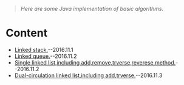 > *Here are some Java implementation of basic algorithms.*

# Content
* [Linked stack.](https://github.com/keven-yu/Algorithms/tree/master/src/stack)--2016.11.1
* [Linked queue.](https://github.com/yu-linfeng/Algorithms/tree/master/src/queue)--2016.11.2
* [Single linked list,including add,remove,trverse,reverese method.](https://github.com/yu-linfeng/Algorithms/tree/master/src/linkedlist)--2016.11.2
* [Dual-circulation linked list,including add,trverse.](https://github.com/yu-linfeng/Algorithms/tree/master/src/dual_circulation_linked_list)--2016.11.3